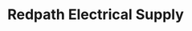---
title: "Redpath Electrical Supply"
url: /christchurch/redpath-electrical-supply/
shop: electrical
---